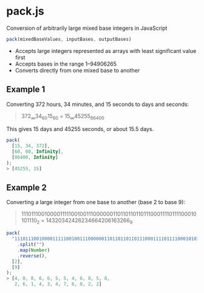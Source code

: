 # pack.js
Conversion of arbitrarily large mixed base integers in JavaScript

```javascript
pack(mixedBaseValues, inputBases, outputBases)
```

* Accepts large integers represented as arrays with least significant value first
* Accepts bases in the range 1&ndash;94906265
* Converts directly from one mixed base to another

## Example 1

Converting 372 hours, 34 minutes, and 15 seconds to days and seconds:

> 372<sub>&infin;</sub>34<sub>60</sub>15<sub>60</sub> = 15<sub>&infin;</sub>45255<sub>86400</sub>

This gives 15 days and 45255 seconds, or about 15.5 days.

```javascript
pack(
  [15, 34, 372], 
  [60, 60, Infinity], 
  [86400, Infinity]
);
> [45255, 15]
```
## Example 2

Converting a large integer from one base to another (base 2 to base 9):

> 11101110010000111110010011100000011011011011011100011110111100010101110<sub>2</sub> = 14320342426234664206163266<sub>9</sub>

```javascript
pack(
  "11101110010000111110010011100000011011011011011100011110111100010101110"
    .split("")
    .map(Number)
    .reverse(),
  [2],
  [9]
);
> [4, 0, 8, 6, 6, 5, 5, 4, 6, 8, 5, 8,
   2, 6, 1, 4, 3, 4, 7, 6, 0, 2, 2]
```
